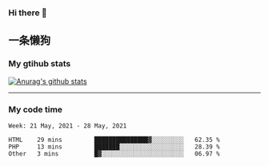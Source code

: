 ### Hi there 👋

## 一条懒狗
<!--
**kiss-me-quickly/kiss-me-quickly** is a ✨ _special_ ✨ repository because its `README.md` (this file) appears on your GitHub profile.

Here are some ideas to get you started:

- 🔭 I’m currently working on ...
- 🌱 I’m currently learning ...
- 👯 I’m looking to collaborate on ...
- 🤔 I’m looking for help with ...
- 💬 Ask me about ...
- 📫 How to reach me: ...
- 😄 Pronouns: ...
- ⚡ Fun fact: ...
-->


### My gtihub stats

[![Anurag's github stats](https://github-readme-stats.vercel.app/api?username=kiss-me-quickly)](https://github.com/anuraghazra/github-readme-stats)

***

### My code time

<!--START_SECTION:waka-->
```text
Week: 21 May, 2021 - 28 May, 2021

HTML    29 mins         ███████████████▓░░░░░░░░░   62.35 % 
PHP     13 mins         ███████░░░░░░░░░░░░░░░░░░   28.39 % 
Other   3 mins          █▓░░░░░░░░░░░░░░░░░░░░░░░   06.97 % 
```
<!--END_SECTION:waka-->
